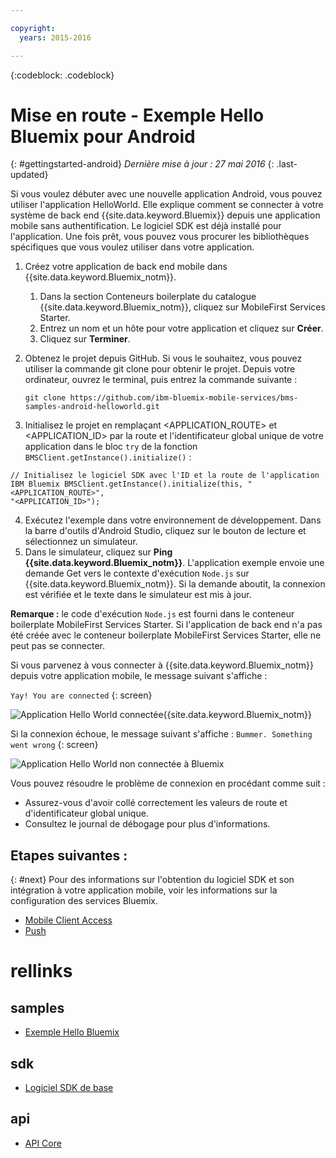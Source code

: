 ```yaml
---

copyright:
  years: 2015-2016

---
```


<!-- Attribute definitions -->
{:codeblock: .codeblock}

# Mise en route - Exemple Hello Bluemix pour Android
{: #gettingstarted-android}
*Dernière mise à jour : 27 mai 2016*
{: .last-updated}  

Si vous voulez débuter avec une nouvelle application Android, vous pouvez utiliser l'application HelloWorld. Elle explique comment se connecter à votre système de back end {{site.data.keyword.Bluemix}} depuis une application
mobile sans authentification. Le logiciel SDK est déjà installé pour l'application. Une fois prêt, vous pouvez vous procurer les bibliothèques spécifiques que vous voulez utiliser dans
votre application.

1. Créez votre application de back end mobile dans {{site.data.keyword.Bluemix_notm}}.
    1. Dans la section Conteneurs boilerplate du catalogue {{site.data.keyword.Bluemix_notm}}, cliquez sur MobileFirst Services Starter.
    2. Entrez un nom et un hôte pour votre application et cliquez sur **Créer**.
    3. Cliquez sur **Terminer**.
2. Obtenez le projet depuis GitHub. Si vous le souhaitez, vous pouvez utiliser la commande git clone pour obtenir le projet. Depuis votre ordinateur, ouvrez le
terminal, puis entrez la commande suivante :
    ```
    git clone https://github.com/ibm-bluemix-mobile-services/bms-samples-android-helloworld.git
    ```

3. Initialisez le projet en remplaçant &lt;APPLICATION_ROUTE&gt; et &lt;APPLICATION_ID&gt; par la route et l'identificateur global unique de votre application dans le bloc `try` de la fonction `BMSClient.getInstance().initialize()` :
```
// Initialisez le logiciel SDK avec l'ID et la route de l'application IBM Bluemix BMSClient.getInstance().initialize(this, "<APPLICATION_ROUTE>",
"<APPLICATION_ID>");
```
4. Exécutez l'exemple dans votre environnement de développement.
Dans la barre d'outils d'Android Studio, cliquez sur le bouton de lecture et sélectionnez un simulateur.
5. Dans le simulateur, cliquez sur **Ping {{site.data.keyword.Bluemix_notm}}**. L'application exemple envoie une demande Get vers le contexte d'exécution `Node.js` sur {{site.data.keyword.Bluemix_notm}}. Si la demande
aboutit, la connexion est vérifiée et le texte dans le simulateur est mis à jour.

  **Remarque :** le code d'exécution `Node.js` est fourni dans le conteneur boilerplate MobileFirst Services Starter. Si l'application de back end n'a pas été créée avec le conteneur boilerplate MobileFirst Services Starter, elle ne peut pas se connecter.

  Si vous parvenez à vous connecter à {{site.data.keyword.Bluemix_notm}} depuis votre application mobile, le message suivant s'affiche :

  `Yay! You are connected`
  {: screen}

  ![Application Hello World
connectée{{site.data.keyword.Bluemix_notm}}](images/yayconnected.jpg "Figure 1. Application Hello World connectée à  Bluemix")

  Si la connexion échoue, le message suivant s'affiche : `Bummer. Something went wrong`
  {: screen}

  ![Application Hello World non connectée à
Bluemix](images/bummer_android.jpg "Figure 2. Application Hello World non connectée à Bluemix")

  Vous pouvez résoudre le problème de connexion en procédant comme suit :
   * Assurez-vous d'avoir collé correctement les valeurs de route et d'identificateur global unique.
   * Consultez le journal de débogage pour plus d'informations.


## Etapes suivantes :
{: #next}
Pour des informations sur l'obtention du logiciel SDK et son intégration à votre application mobile, voir les informations sur la configuration des
services Bluemix.
   * [Mobile Client Access](../../services/mobileaccess/index.html)
   * [Push](../../services/mobilepush/index.html)

# rellinks

## samples
   * [Exemple Hello Bluemix](https://github.com/ibm-bluemix-mobile-services/bms-samples-android-helloworld)

## sdk
   * [Logiciel SDK de base](https://github.com/ibm-bluemix-mobile-services/bms-clientsdk-android-core)

## api
   * [API Core](https://www.{DomainName}/docs/api/content/api/mobilefirst/android/core-api-doc/overview-summary.html)
